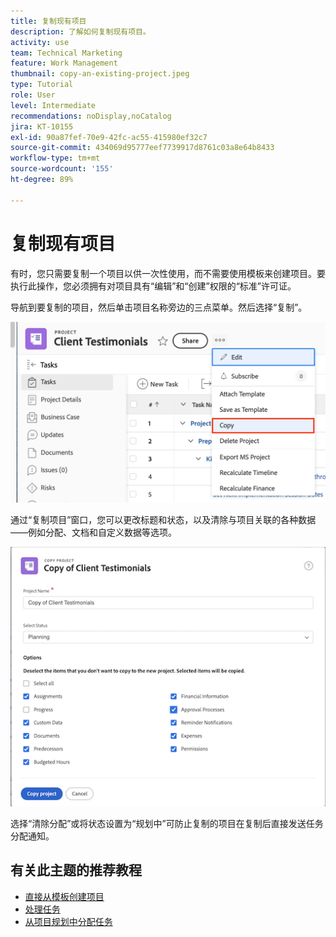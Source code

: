 ```yaml
---
title: 复制现有项目
description: 了解如何复制现有项目。
activity: use
team: Technical Marketing
feature: Work Management
thumbnail: copy-an-existing-project.jpeg
type: Tutorial
role: User
level: Intermediate
recommendations: noDisplay,noCatalog
jira: KT-10155
exl-id: 90a87fef-70e9-42fc-ac55-415980ef32c7
source-git-commit: 434069d95777eef7739917d8761c03a8e64b8433
workflow-type: tm+mt
source-wordcount: '155'
ht-degree: 89%

---
```


# 复制现有项目

有时，您只需要复制一个项目以供一次性使用，而不需要使用模板来创建项目。要执行此操作，您必须拥有对项目具有“编辑”和“创建”权限的“标准”许可证。

导航到要复制的项目，然后单击项目名称旁边的三点菜单。然后选择“复制”。

![复制项目菜单选项](assets/copy-existing-01.png)

通过“复制项目”窗口，您可以更改标题和状态，以及清除与项目关联的各种数据——例如分配、文档和自定义数据等选项。

![复制项目选项](assets/copy-existing-02.png)

选择“清除分配”或将状态设置为“规划中”可防止复制的项目在复制后直接发送任务分配通知。

## 有关此主题的推荐教程

* [直接从模板创建项目](/help/manage-work/create-and-manage-project-templates/create-a-project-directly-from-a-template.md)
* [处理任务](/help/manage-work/tasks/work-with-tasks.md)
* [从项目规划中分配任务](/help/manage-work/tasks/assign-tasks-from-the-project-plan.md)
